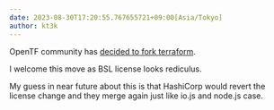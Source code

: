 ```yaml
---
date: 2023-08-30T17:20:55.767655721+09:00[Asia/Tokyo]
author: kt3k
---
```

OpenTF community has [decided to fork terraform](https://opentf.org/announcement).

I welcome this move as BSL license looks rediculus.

My guess in near future about this is that HashiCorp would revert the license change and they merge again just like io.js and node.js case.
